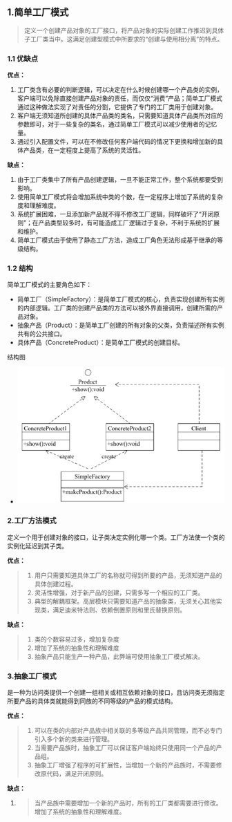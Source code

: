 ## 1.简单工厂模式
> 定义一个创建产品对象的工厂接口，将产品对象的实际创建工作推迟到具体子工厂类当中。这满足创建型模式中所要求的“创建与使用相分离”的特点。

### 1.1 优缺点
**优点：**

 1. 工厂类含有必要的判断逻辑，可以决定在什么时候创建哪一个产品类的实例，客户端可以免除直接创建产品对象的责任，而仅仅“消费”产品；简单工厂模式通过这种做法实现了对责任的分割，它提供了专门的工厂类用于创建对象。
 2. 客户端无须知道所创建的具体产品类的类名，只需要知道具体产品类所对应的参数即可，对于一些复杂的类名，通过简单工厂模式可以减少使用者的记忆量。
 3. 通过引入配置文件，可以在不修改任何客户端代码的情况下更换和增加新的具体产品类，在一定程度上提高了系统的灵活性。

**缺点：**

1. 由于工厂类集中了所有产品创建逻辑，一旦不能正常工作，整个系统都要受到影响。
2. 使用简单工厂模式将会增加系统中类的个数，在一定程序上增加了系统的复杂度和理解难度。
3. 系统扩展困难，一旦添加新产品就不得不修改工厂逻辑，同样破坏了“开闭原则”；在产品类型较多时，有可能造成工厂逻辑过于复杂，不利于系统的扩展和维护。
4. 简单工厂模式由于使用了静态工厂方法，造成工厂角色无法形成基于继承的等级结构。

### 1.2 结构
简单工厂模式的主要角色如下： 
* 简单工厂（SimpleFactory）：是简单工厂模式的核心，负责实现创建所有实例的内部逻辑。工厂类的创建产品类的方法可以被外界直接调用，创建所需的产品对象。
* 抽象产品（Product）：是简单工厂创建的所有对象的父类，负责描述所有实例共有的公共接口。
* 具体产品（ConcreteProduct）：是简单工厂模式的创建目标。

结构图
* ![avatar](../../../../../../../picture/简单工厂.png)


### 2.工厂方法模式

  定义一个用于创建对象的接口，让子类决定实例化哪一个类。工厂方法使一个类的实例化延迟到其子类。

**优点：**

> 1. 用户只需要知道具体工厂的名称就可得到所要的产品，无须知道产品的具体创建过程。
> 2. 灵活性增强，对于新产品的创建，只需多写一个相应的工厂类。
> 3. 典型的解耦框架。高层模块只需要知道产品的抽象类，无须关心其他实现类，满足迪米特法则、依赖倒置原则和里氏替换原则。

**缺点：**

> 1. 类的个数容易过多，增加复杂度
> 2. 增加了系统的抽象性和理解难度
> 3. 抽象产品只能生产一种产品，此弊端可使用抽象工厂模式解决。
>    

### 3.抽象工厂模式

  是一种为访问类提供一个创建一组相关或相互依赖对象的接口，且访问类无须指定所要产品的具体类就能得到同族的不同等级的产品的模式结构。

**优点：**

> 1. 可以在类的内部对产品族中相关联的多等级产品共同管理，而不必专门引入多个新的类来进行管理。
> 2. 当需要产品族时，抽象工厂可以保证客户端始终只使用同一个产品的产品组。
> 3. 抽象工厂增强了程序的可扩展性，当增加一个新的产品族时，不需要修改原代码，满足开闭原则。

**缺点：**

1. > 当产品族中需要增加一个新的产品时，所有的工厂类都需要进行修改。增加了系统的抽象性和理解难度。